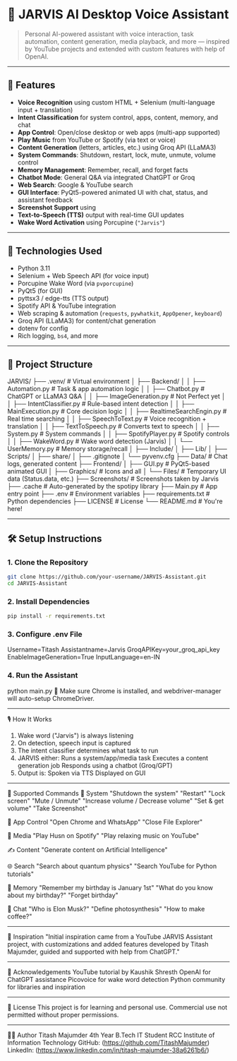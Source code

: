 # 🤖 JARVIS AI Desktop Voice Assistant
> Personal AI-powered assistant with voice interaction, task automation, content generation, media playback, and more — inspired by YouTube projects and extended with custom features with help of OpenAI.

---
## 🧠 Features
-  **Voice Recognition** using custom HTML + Selenium (multi-language input + translation)
-  **Intent Classification** for system control, apps, content, memory, and chat
-  **App Control**: Open/close desktop or web apps (multi-app supported)
-  **Play Music** from YouTube or Spotify (via text or voice)
-  **Content Generation** (letters, articles, etc.) using Groq API (LLaMA3)
-  **System Commands**: Shutdown, restart, lock, mute, unmute, volume control
-  **Memory Management**: Remember, recall, and forget facts
-  **Chatbot Mode**: General Q&A via integrated ChatGPT or Groq
-  **Web Search**: Google & YouTube search
-  **GUI Interface**: PyQt5-powered animated UI with chat, status, and assistant feedback
-  **Screenshot Support** using 
-  **Text-to-Speech (TTS)** output with real-time GUI updates
-  **Wake Word Activation** using Porcupine (`"Jarvis"`)

---
## 🚀 Technologies Used
-  Python 3.11
-  Selenium + Web Speech API (for voice input)
-  Porcupine Wake Word (via `pvporcupine`)
-  PyQt5 (for GUI)
-  pyttsx3 / edge-tts (TTS output)
-  Spotify API & YouTube integration
-  Web scraping & automation (`requests`, `pywhatkit`, `AppOpener`, `keyboard`)
-  Groq API (LLaMA3) for content/chat generation
-  dotenv for config
-  Rich logging, `bs4`, and more

---
## 📂 Project Structure
JARVIS/
├── .venv/                     # Virtual environment
│ ├── Backend/
│ │ ├── Automation.py          # Task & app automation logic
│ │ ├── Chatbot.py             # ChatGPT or LLaMA3 Q&A
│ │ ├── ImageGeneration.py     # Not Perfect yet
│ │ ├── IntentClassifier.py    # Rule-based intent detection
│ │ ├── MainExecution.py       # Core decision logic
│ │ ├── RealtimeSearchEngin.py # Real time searching
│ │ ├── SpeechToText.py        # Voice recognition + translation
│ │ ├── TextToSpeech.py        # Converts text to speech
│ │ ├── System.py              # System commands
│ │ ├── SpotifyPlayer.py       # Spotify controls
│ │ ├── WakeWord.py            # Wake word detection (Jarvis)
│ │ └── UserMemory.py          # Memory storage/recall
│ ├── Include/
│ ├── Lib/
│ ├── Scripts/
│ ├── share/
│ ├── .gitignote
│ └── pyvenv.cfg
├── Data/                     # Chat logs, generated content
├── Frontend/
│ ├── GUI.py                  # PyQt5-based animated GUI
│ ├── Graphics/               # Icons and all
│ └── Files/                  # Temporary UI data (Status.data, etc.)
├── Screenshots/              # Screenshots taken by Jarvis
├── .cache                    # Auto-generated by the spotipy library
├── Main.py                   # App entry point
├── .env                      # Environment variables
├── requirements.txt          # Python dependencies
├── LICENSE                   # License
└── README.md                 # You're here!

---
## 🛠️ Setup Instructions
### 1. Clone the Repository
```bash
git clone https://github.com/your-username/JARVIS-Assistant.git
cd JARVIS-Assistant
```

### 2. Install Dependencies
```bash
pip install -r requirements.txt
```

### 3. Configure .env File
Username=Titash
Assistantname=Jarvis
GroqAPIKey=your_groq_api_key
EnableImageGeneration=True
InputLanguage=en-IN

### 4. Run the Assistant
python main.py
🧠 Make sure Chrome is installed, and webdriver-manager will auto-setup ChromeDriver.

---
🎙️ How It Works
1. Wake word ("Jarvis") is always listening
2. On detection, speech input is captured
3. The intent classifier determines what task to run
4. JARVIS either:
     Runs a system/app/media task
     Executes a content generation job
     Responds using a chatbot (Groq/GPT)
5. Output is:
     Spoken via TTS
     Displayed on GUI

---
💬 Supported Commands
🔌 System
     "Shutdown the system"
     "Restart"
     "Lock screen"
     "Mute / Unmute"
     "Increase volume / Decrease volume"
     "Set & get volume"
     "Take Screenshot"

📁 App Control
     "Open Chrome and WhatsApp"
     "Close File Explorer"

🎵 Media
     "Play Husn on Spotify"
     "Play relaxing music on YouTube"

✍️ Content
     "Generate content on Artificial Intelligence"

🌐 Search
     "Search about quantum physics"
     "Search YouTube for Python tutorials"

🧠 Memory
     "Remember my birthday is January 1st"
     "What do you know about my birthday?"
     "Forget birthday"

💬 Chat
     "Who is Elon Musk?"
     "Define photosynthesis"
     "How to make coffee?"

---
🧠 Inspiration
"Initial inspiration came from a YouTube JARVIS Assistant project, with customizations and added features developed by Titash Majumder, guided and supported with help from ChatGPT."

---
🙏 Acknowledgements
YouTube tutorial by Kaushik Shresth
OpenAI for ChatGPT assistance
Picovoice for wake word detection
Python community for libraries and inspiration

---
📜 License
This project is for learning and personal use. Commercial use not permitted without proper permissions.

---
👨‍💻 Author
     Titash Majumder
     4th Year B.Tech IT Student
     RCC Institute of Information Technology
     GitHub: (https://github.com/TitashMajumder)
     LinkedIn: (https://www.linkedin.com/in/titash-majumder-38a6261b6/)
